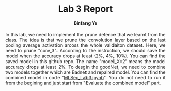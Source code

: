 <div align="center"> 
  
# Lab 3 Report

#### Binfang Ye

</div>

<div align="justify"> 
  
In this lab, we need to implement the prune defence that we learnt from the class. The idea is that we prune the convolution layer based on the last pooling average activation arcoss the whole validaiton dataset. Here, we need to prune "conv_3". According to the instruction, we should save the model when the accuracy drops at least {2%, 4%, 10%}. You can find the saved model in this github repo. The name "model_X=2" means the model accuracy drops at least 2%. To desgin the goodNet, we need to combine two models together which are Badnet and repaired model. You can find the combined model in code "[MLSec_Lab3.ipynb](https://github.com/yeb2Binfang/ECE-GY-9163-ML-cyber/blob/main/Lab/Lab3/MLSec_Lab3.ipynb)". You do not need to run it from the begining and just start from "Evaluate the combined model" part.  
</div>
